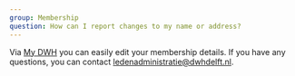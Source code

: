 ```yaml
---
group: Membership
question: How can I report changes to my name or address?
---
```


Via [My DWH](https://my.dwhdelft.nl) you can easily edit your membership details.
If you have any questions, you can contact ledenadministratie@dwhdelft.nl.
